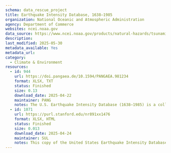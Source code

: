 ```yaml
---
schema: data_rescue_project 
title: Earthquake Intensity Database, 1638–1985
organization: National Oceanic and Atmospheric Administration
agency: Department of Commerce
websites: ncei.noaa.gov
data_source: https://www.ncei.noaa.gov/products/natural-hazards/tsunamis-earthquakes-volcanoes/earthquakes/intensity-database-1638-1985
description: 
last_modified: 2025-05-30
metadata_available: Yes
metadata_url: 
category:
  - Climate & Environment 
resources:
  - id: 944
    url: https://doi.pangaea.de/10.1594/PANGAEA.981234
    format: XLSX, TXT
    status: Finished
    size: 0.13
    download_date: 2025-04-22
    maintainer: PANG
    notes: The U.S. Earthquake Intensity Database (1638–1985) is a collection of damage and felt reports for more than 23,000 U.S. earthquakes. The database contains information regarding epicentral coordinates, magnitudes, focal depths, names, and coordinates of reporting cities/ localities, reported intensities, and the distances to the epicenter. Earthquakes listed in the file date from 1638 to 1985. The majority of the felt reports are in the U.S. States and Territories (155,301). Other reporting countries include Antigua and Barbuda (2), Canada (1,364), Mexico (54), Panama (285), and the Philippines (9).
  - id: 1071
    url: https://purl.stanford.edu/nr891xx1476
    format: XLSX, HTML
    status: Finished
    size: 0.013
    download_date: 2025-04-24
    maintainer: SUL
    notes: This copy of the United States Earthquake Intensity Database 1638-1985 was made on April 24, 2025 before the original dataset landing page at https://www.ncei.noaa.gov/products/natural-hazards/tsunamis-earthquakes-volcanoes/earthquakes/intensity-database-1638-1985 was decommissioned on May 5, 2025. This deposit also includes the html of the original dataset landing page for reference. See this NOAA NCEI record for more metadata and current access options.Original dataset descriptionThe U.S. Earthquake Intensity Database (1638–1985) is a collection of damage and felt reports for more than 23,000 U.S. earthquakes. The database contains information regarding epicentral coordinates, magnitudes, focal depths, names, and coordinates of reporting cities/ localities, reported intensities, and the distances to the epicenter. Earthquakes listed in the file date from 1638 to 1985. The majority of the felt reports are in the U.S. States and Territories (155,301). Other reporting countries include Antigua and Barbuda (2), Canada (1,364), Mexico (54), Panama (285), and the Philippines (9).Database DescriptionThe Earthquake Intensity File contains more than 157,000 reports on over 20,000 earthquakes that affected the United States from 1638 through 1985. The principal data included for each earthquake are the names and geographic coordinates of the cities/localities that reported effects from earthquakes, (hereafter called "reporting cities") and the intensities assigned to those effects. Each intensity has been assigned using the Modified Mercalli Intensity Scale of 1931 (Wood and Neumann, 1931). Other information given for each earthquake includes distance of each reporting city from the epicenter of the earthquake; number of hours to subtract from Universal Time (UT) to obtain origin time in local standard time; reference (authority) codes for reporting cities and intensity values, and state codes. In addition, the date, origin time, epicenter, magnitude, and depth (where available) are given for all earthquakes.Although the Earthquake Intensity File represents an important contribution to seismology research, it has several limitations that should be mentionedAbout 25 percent of the 2,500 earthquakes reported from 1638-1928 and 10 percent of the 18,500 events from 1928-1980 do not have instrumental epicenters; this omission is mainly due to the fact that seismological instruments were not developed until the late 1800s, and further that the instruments were not widely distributed for many years later.Several of the reporting cities listed in the file have not been assigned geographic coordinates.The file contains data primarily for those earthquakes that have epicenters in the United States, nearby U.S. territories, and areas of Canada and Mexico that border the United States. Data for a few events in the Philippines (from the late 1930s through 1941) is also included.
---
```

